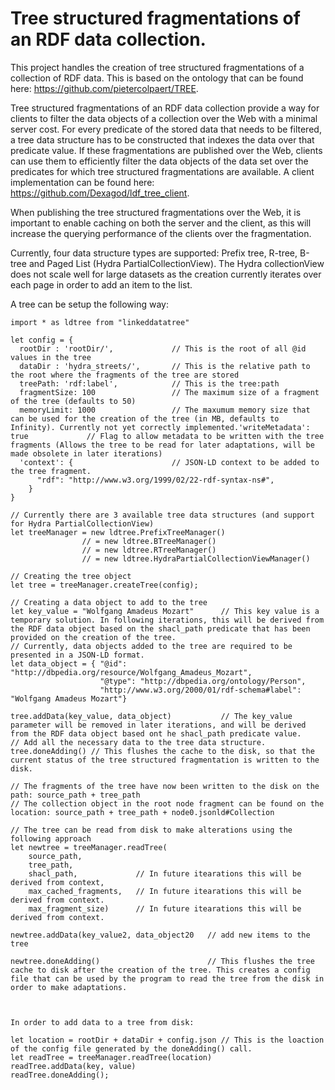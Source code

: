 # Tree structured fragmentations of an RDF data collection.
This project handles the creation of tree structured fragmentations of a collection of RDF data.
This is based on the ontology that can be found here: https://github.com/pietercolpaert/TREE.

Tree structured fragmentations of an RDF data collection provide a way for clients to filter the data objects of a collection over the Web with a minimal server cost.
For every predicate of the stored data that needs to be filtered, a tree data structure has to be constructed that indexes the data over that predicate value. 
If these fragmentations are published over the Web, clients can use them to efficiently filter the data objects of the data set over the predicates for which tree structured fragmentations are available.
A client implementation can be found here: https://github.com/Dexagod/ldf_tree_client.

When publishing the tree structured fragmentations over the Web, it is important to enable caching on both the server and the client, as this will increase the querying performance of the clients over the fragmentation.

Currently, four data structure types are supported: Prefix tree, R-tree, B-tree and Paged List (Hydra PartialCollectionView).
The Hydra collectionView does not scale well for large datasets as the creation currently iterates over each page in order to add an item to the list.


A tree can be setup the following way:
```
import * as ldtree from "linkeddatatree"

let config = {
  rootDir : 'rootDir/',             // This is the root of all @id values in the tree
  dataDir : 'hydra_streets/',       // This is the relative path to the root where the fragments of the tree are stored
  treePath: 'rdf:label',            // This is the tree:path 
  fragmentSize: 100                 // The maximum size of a fragment of the tree (defaults to 50)
  memoryLimit: 1000                 // The maxumum memory size that can be used for the creation of the tree (in MB, defaults to Infinity). Currently not yet correctly implemented.'writeMetadata': true             // Flag to allow metadata to be written with the tree fragments (Allows the tree to be read for later adaptations, will be made obsolete in later iterations)
  'context': {                      // JSON-LD context to be added to the tree fragment.
      "rdf": "http://www.w3.org/1999/02/22-rdf-syntax-ns#",
    }
}

// Currently there are 3 available tree data structures (and support for Hydra PartialCollectionView)
let treeManager = new ldtree.PrefixTreeManager()
                // = new ldtree.BTreeManager()
                // = new ldtree.RTreeManager()
                // = new ldtree.HydraPartialCollectionViewManager()

// Creating the tree object
let tree = treeManager.createTree(config);

// Creating a data object to add to the tree
let key_value = "Wolfgang Amadeus Mozart"      // This key value is a temporary solution. In following iterations, this will be derived from the RDF data object based on the shacl_path predicate that has been provided on the creation of the tree.
// Currently, data objects added to the tree are required to be presented in a JSON-LD format.
let data_object = { "@id": "http://dbpedia.org/resource/Wolfgang_Amadeus_Mozart",  
                    "@type": "http://dbpedia.org/ontology/Person",
                    "http://www.w3.org/2000/01/rdf-schema#label": "Wolfgang Amadeus Mozart"}    

tree.addData(key_value, data_object)           // The key_value parameter will be removed in later iterations, and will be derived from the RDF data object based ont he shacl_path predicate value.
// Add all the necessary data to the tree data structure.
tree.doneAdding() // This flushes the cache to the disk, so that the current status of the tree structured fragmentation is written to the disk.

// The fragments of the tree have now been written to the disk on the path: source_path + tree_path
// The collection object in the root node fragment can be found on the location: source_path + tree_path + node0.jsonld#Collection

// The tree can be read from disk to make alterations using the following approach
let newtree = treeManager.readTree(
    source_path,           
    tree_path,             
    shacl_path,             // In future itearations this will be derived from context,
    max_cached_fragments,   // In future itearations this will be derived from context.
    max_fragment_size)      // In future itearations this will be derived from context.

newtree.addData(key_value2, data_object20   // add new items to the tree

newtree.doneAdding()                        // This flushes the tree cache to disk after the creation of the tree. This creates a config file that can be used by the program to read the tree from the disk in order to make adaptations.



In order to add data to a tree from disk:

let location = rootDir + dataDir + config.json // This is the loaction of the config file generated by the doneAdding() call.
let readTree = treeManager.readTree(location)
readTree.addData(key, value)
readTree.doneAdding();
```
